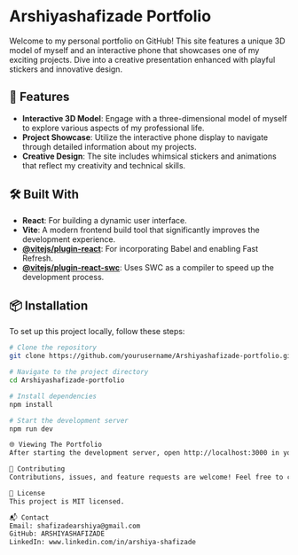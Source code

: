 # Arshiyashafizade Portfolio

Welcome to my personal portfolio on GitHub! This site features a unique 3D model of myself and an interactive phone that showcases one of my exciting projects. Dive into a creative presentation enhanced with playful stickers and innovative design.

## 🚀 Features

- **Interactive 3D Model**: Engage with a three-dimensional model of myself to explore various aspects of my professional life.
- **Project Showcase**: Utilize the interactive phone display to navigate through detailed information about my projects.
- **Creative Design**: The site includes whimsical stickers and animations that reflect my creativity and technical skills.

## 🛠️ Built With

- **React**: For building a dynamic user interface.
- **Vite**: A modern frontend build tool that significantly improves the development experience.
- **[@vitejs/plugin-react](https://github.com/vitejs/vite-plugin-react/blob/main/packages/plugin-react/README.md)**: For incorporating Babel and enabling Fast Refresh.
- **[@vitejs/plugin-react-swc](https://github.com/vitejs/vite-plugin-react-swc)**: Uses SWC as a compiler to speed up the development process.

## 📦 Installation

To set up this project locally, follow these steps:

```bash
# Clone the repository
git clone https://github.com/yourusername/Arshiyashafizade-portfolio.git

# Navigate to the project directory
cd Arshiyashafizade-portfolio

# Install dependencies
npm install

# Start the development server
npm run dev

🌐 Viewing The Portfolio
After starting the development server, open http://localhost:3000 in your browser to view the portfolio.

🤝 Contributing
Contributions, issues, and feature requests are welcome! Feel free to check issues page for ways you can contribute.

📝 License
This project is MIT licensed.

📬 Contact
Email: shafizadearshiya@gmail.com
GitHub: ARSHIYASHAFIZADE 
LinkedIn: www.linkedin.com/in/arshiya-shafizade
